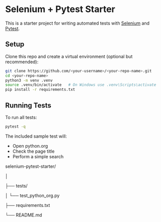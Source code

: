 # Selenium + Pytest Starter

This is a starter project for writing automated tests with [Selenium](https://www.selenium.dev/) and [Pytest](https://docs.pytest.org/).

## Setup

Clone this repo and create a virtual environment (optional but recommended):

```bash
git clone https://github.com/<your-username>/<your-repo-name>.git
cd <your-repo-name>
python3 -m venv .venv
source .venv/bin/activate   # On Windows use .venv\Scripts\activate
pip install -r requirements.txt
```
## Running Tests
To run all tests:

```bash
pytest -q
```
The included sample test will:



* Open python.org
* Check the page title
* Perform a simple search


selenium-pytest-starter/

│

├── tests/

│   └── test_python_org.py   

├── requirements.txt

└── README.md

